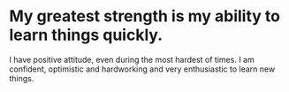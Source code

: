 # My greatest strength is my ability to learn things quickly. 
I have positive attitude, even during the most hardest of times.
 I am confident, optimistic and hardworking and very 
enthusiastic to learn new things.